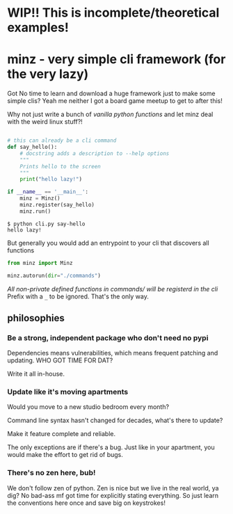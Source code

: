 # WIP!! This is incomplete/theoretical examples!

# minz - very simple cli framework (for the very lazy)

Got No time to learn and download a huge framework just
to make some simple clis? Yeah me neither I got a board game
meetup to get to after this!

Why not just write a bunch of _vanilla python functions_ and
let minz deal with the weird linux stuff?!

```python

# this can already be a cli command
def say_hello():
    # docstring adds a description to --help options
    """
    Prints hello to the screen
    """
    print("hello lazy!")

if __name__ == '__main__':
    minz = Minz()
    minz.register(say_hello)
    minz.run()
```

```
$ python cli.py say-hello
hello lazy!
```

But generally you would add an entrypoint to your cli
that discovers all functions

```python
from minz import Minz

minz.autorun(dir="./commands")
```

_All non-private defined functions in commands/ will be registerd in the cli_
Prefix with a `_` to be ignored. That's the only way.

## philosophies

### Be a strong, independent package who don't need no pypi

Dependencies means vulnerabilities, which means frequent patching
and updating. WHO GOT TIME FOR DAT?

Write it all in-house.

### Update like it's moving apartments

Would you move to a new studio bedroom every month?

Command line syntax hasn't changed for decades, what's there to update?

Make it feature complete and reliable.

The only exceptions are if there's a bug. Just like in your apartment, you
would make the effort to get rid of bugs.

### There's no zen here, bub!

We don't follow zen of python. Zen is nice but we live in the real
world, ya dig? No bad-ass mf got time for explicitly stating everything.
So just learn the conventions here once and save big on keystrokes!

